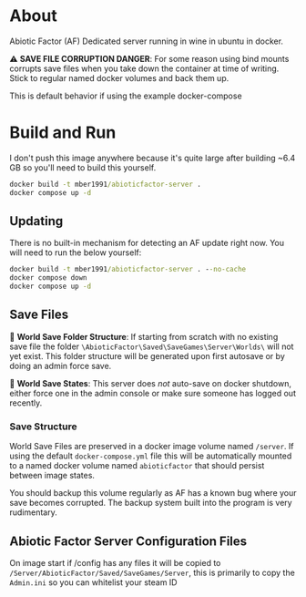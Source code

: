 # About

Abiotic Factor (AF) Dedicated server running in wine in ubuntu in docker.


⚠️ **SAVE FILE CORRUPTION DANGER**:
For some reason using bind mounts corrupts save files when you take down the container at time of writing. Stick to regular named docker volumes and back them up.

This is default behavior if using the example docker-compose

# Build and Run

I don't push this image anywhere because it's quite large after building ~6.4 GB so you'll need to build this yourself.

```cmd
docker build -t mber1991/abioticfactor-server .
docker compose up -d
```

## Updating

There is no built-in mechanism for detecting an AF update right now. You will need to run the below yourself:

```cmd
docker build -t mber1991/abioticfactor-server . --no-cache
docker compose down
docker compose up -d
```

## Save Files

📝 **World Save Folder Structure**: If starting from scratch with no existing save file the folder `\AbioticFactor\Saved\SaveGames\Server\Worlds\` will not yet exist. This folder structure will be generated upon first autosave or by doing an admin force save.

📝 **World Save States**: This server does *not* auto-save on docker shutdown, either force one in the admin console or make sure someone has logged out recently.

### Save Structure

World Save Files are preserved in a docker image volume named `/server`. 
If using the default `docker-compose.yml` file this will be automatically mounted to a named docker volume named `abioticfactor` that should persist between image states.

You should backup this volume regularly as AF has a known bug where your save becomes corrupted. The backup system built into the program is very rudimentary.

## Abiotic Factor Server Configuration Files

On image start if /config has any files it will be copied to `/Server/AbioticFactor/Saved/SaveGames/Server`, this is primarily to copy the `Admin.ini` so you can whitelist your steam ID